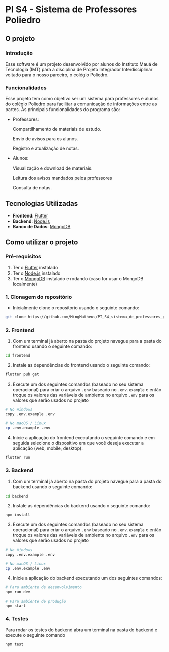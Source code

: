 # PI S4 - Sistema de Professores Poliedro 

## O projeto
### Introdução
Esse software é um projeto desenvolvido por alunos do Instituto Mauá de Tecnologia (IMT) para a disciplina de Projeto Integrador Interdisciplinar voltado para o nosso parceiro, o colégio Poliedro.
### Funcionalidades
Esse projeto tem como objetivo ser um sistema para professores e alunos do colégio Poliedro para facilitar a comunicação de informações entre as partes. As principais funcionalidades do programa são:
- Professores:

  Compartilhamento de materiais de estudo.

  Envio de avisos para os alunos.

  Registro e atualização de notas.

- Alunos:

  Visualização e download de materiais.

  Leitura dos avisos mandados pelos professores

  Consulta de notas.

## Tecnologias Utilizadas
- **Frontend**: [Flutter](https://flutter.dev/)
- **Backend**: [Node.js](https://nodejs.org/)
- **Banco de Dados**: [MongoDB](https://www.mongodb.com/)

## Como utilizar o projeto
### Pré-requisitos
1. Ter o [Flutter](https://flutter.dev/) instalado
2. Ter o [Node.js](https://nodejs.org/) instalado
3. Ter o [MongoDB](https://www.mongodb.com/) instalado e rodando (caso for usar o MongoDB localmente)

### 1. Clonagem do repositório
- Inicialmente clone o repositório usando o seguinte comando:

```bash
git clone https://github.com/MingMatheus/PI_S4_sistema_de_professores_poliedro
```

### 2. Frontend
1. Com um terminal já aberto na pasta do projeto navegue para a pasta do frontend usando o seguinte comando:

```bash
cd frontend
```

2. Instale as dependências do frontend usando o seguinte comando:

```bash
flutter pub get
```

3. Execute um dos seguintes comandos (baseado no seu sistema operacional) para criar o arquivo ``` .env ``` baseado no ``` .env.example ``` e então troque os valores das variáveis de ambiente no arquivo ``` .env ``` para os valores que serão usados no projeto

```bash
# No Windows
copy .env.example .env

# No macOS / Linux
cp .env.example .env
```

4. Inicie a aplicação do frontend executando o seguinte comando e em seguida selecione o dispositivo em que você deseja executar a aplicação (web, mobile, desktop):
```bash
flutter run
```

### 3. Backend
1. Com um terminal já aberto na pasta do projeto navegue para a pasta do backend usando o seguinte comando:

```bash
cd backend
```

2. Instale as dependências do backend usando o seguinte comando:

```bash
npm install
```

3. Execute um dos seguintes comandos (baseado no seu sistema operacional) para criar o arquivo ``` .env ``` baseado no ``` .env.example ``` e então troque os valores das variáveis de ambiente no arquivo ``` .env ``` para os valores que serão usados no projeto

```bash
# No Windows
copy .env.example .env

# No macOS / Linux
cp .env.example .env
```

4. Inicie a aplicação do backend executando um dos seguintes comandos:
```bash
# Para ambiente de desenvolvimento
npm run dev

# Para ambiente de produção
npm start
```

### 4. Testes
Para rodar os testes do backend abra um terminal na pasta do backend e execute o seguinte comando
```bash:
npm test
```